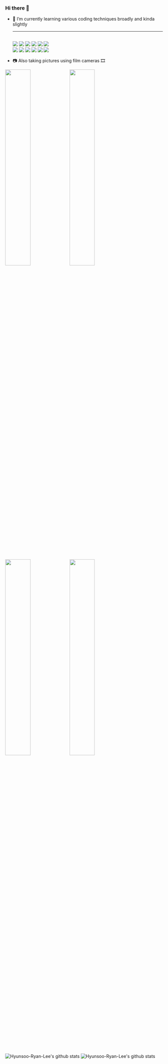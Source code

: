 ### Hi there 👋
- 🌱 I’m currently learning various coding techniques broadly and kinda slightly<br><hr><br>
 <img src="https://img.shields.io/badge/Oracle DB-F80000?style=flat-square&logo=Oracle&logoColor=white"/></a>
 <img src="https://img.shields.io/badge/Python-3776AB?style=flat-square&logo=Python&logoColor=white"/> </a>
 <img src="https://img.shields.io/badge/Flask-000000?style=flat-square&logo=Flask&logoColor=white"/></a>
 <img src="https://img.shields.io/badge/JavaScript-F7DF1E?style=flat-square&logo=JavaScript&logoColor=white"/></a>
 <img src="https://img.shields.io/badge/Selenium-43B02A?style=flat-square&logo=Selenium&logoColor=white"/></a>
 <img src="https://img.shields.io/badge/BeatifulSoup-59666C?style=flat-square&logo=&logoColor=white"/></a><br>
 <img src="https://img.shields.io/badge/pandas-150458?style=flat-square&logo=pandas&logoColor=white"/></a>
 <img src="https://img.shields.io/badge/MySQL DB-4479A1?style=flat-square&logo=MySQL&logoColor=white"/></a>
 <img src="https://img.shields.io/badge/Elasticsearch-005571?style=flat-square&logo=Elasticsearch&logoColor=white"/></a>
 <img src="https://img.shields.io/badge/Kibana-005571?style=flat-square&logo=Kibana&logoColor=white"/></a>
 <img src="https://img.shields.io/badge/Logstash-005571?style=flat-square&logo=Logstash&logoColor=white"/></a>
 <img src="https://img.shields.io/badge/Filebeat-005571?style=flat-square&logo=&logoColor=white"/></a>

- 📷 Also taking pictures using film cameras 🎞️

<img src = https://user-images.githubusercontent.com/83285291/119671736-f755a100-be74-11eb-91e2-bd4b9dcda69c.jpg width="40%" height="40%"> <img src = https://user-images.githubusercontent.com/83285291/119674169-ee65cf00-be76-11eb-9fe8-7f294c069664.jpg width="40%" height="40%">
<img src = https://user-images.githubusercontent.com/83285291/119677481-bad87400-be79-11eb-9588-4070b0cf3f22.jpg width="40%" height="40%"> <img src = https://user-images.githubusercontent.com/83285291/119677465-b744ed00-be79-11eb-8668-6e0eaaf3c485.jpg width="40%" height="40%">




![Hyunsoo-Ryan-Lee's github stats](https://github-readme-stats.vercel.app/api?username=Hyunsoo-Ryan-Lee&show_icons=true)
![Hyunsoo-Ryan-Lee's github stats](https://github-readme-stats.vercel.app/api/top-langs/?username=Hyunsoo-Ryan-Lee&show_icons=true&hide_border=true&title_color=004386&icon_color=004386&layout=compact)
<!--
**Hyunsoo-Ryan-Lee/Hyunsoo-Ryan-Lee** is a ✨ _special_ ✨ repository because its `README.md` (this file) appears on your GitHub profile.

Here are some ideas to get you started:

- 🔭 I’m currently working on ...
- 🌱 I’m currently learning ...
- 👯 I’m looking to collaborate on ...
- 🤔 I’m looking for help with ...
- 💬 Ask me about ...
- 📫 How to reach me: ...
- 😄 Pronouns: ...
- ⚡ Fun fact: ...
-->
